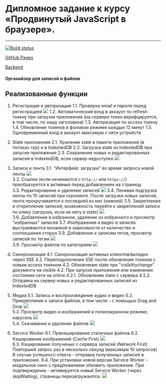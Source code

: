 # Дипломное задание к курсу «Продвинутый JavaScript в браузере».

---

[![Build status](https://ci.appveyor.com/api/projects/status/fd6ptqhm74xdasqe/branch/main?svg=true)](https://ci.appveyor.com/project/MaxKrch/ahj-lesson12-task3/branch/main)

[GitHub Pages](https://maxkrch.github.io/Chaos-Organizer/)

[Backend](https://github.com/MaxKrch/Chaos-Organizer-backend)

#### Органайзер для записей и файлов

## Реализованные функции

1. Регистрация и авторизация
  1.1. Проверка email и пароля перед регистрацией
![](https://i.imgur.com/kXpBHxK.png)
  1.2. Автоматический вход в аккаунт по refresh токену при загрузке приложения (на сервере токен верифцируется, в том числе, по хэшу заголовков)
  1.3. Авторизация по access токену
  1.4. Обновление токенов в фоновом режиме каждые 12 минут
  1.5. Одновременный вход в аккаунт максимум с пяти устройств 

2. State приложения
  2.1. Хранение state в памяти приложения (в потоках rxjs) и в IndextedDB
  2.2. Загрузка state из IndextedDB при запуске приложения
  2.3. Сохранение новых и редактированных записей в IndextedDB, если сервер недоступен
![](https://i.imgur.com/g8YTcaz.png)   

3. Записи и лента
  3.1. "Интерфейс загрузки" во время запроса новой ленты
![](https://i.imgur.com/mAYRe9N.png)     
  3.2. Ссылки (если начинаются с `http://` или `https://`) преобразуются в активные перед добавлением на страницу   
  3.3. Редактирование и удаление записей 
![](https://i.imgur.com/ZUKICyD.png)
  3.4. Ленивая подгрузка ленты по 10 записей при скролинге. После загрузки новых записей, лента прокручивается к последней из них (нижней)
  3.5. Закрепление и открепление записей, возможность перейти к закрепленой записи по клику (загрузка, если ее нету в state)
![](https://i.imgur.com/w4LfMxB.png)  
  3.6. Добавление в избранное, удаление из избранного и просмотр "избранных" записей
  3.7. Изображения и видео в записях выстраиваются мозаикой в зависимости от количество и соотношения сторон
  3.9. Добавление к записям тегов, просмотр записей по тегам
![](https://i.imgur.com/QhnpxSc.png)   
  3.9. Просмотр файлов по категориям
![](https://i.imgur.com/qIl9ykb.png)   

4. Синхронизация
  4.1. Синхронизация активных клиентов/вкладок через SSE 
  4.2. Переподключение SSE после обновления токенов с новым access токеном
  4.3. Обновление state при "visibilitychange" документа на visible 
  4.2. При запуске приложения или изменении состояния сети на online
    4.2.1. Обновление state с сервера 
    4.2.2. Отправка на сервер новых и редактированных записей из IndextedDB

5. Медиа
  5.1. Запись и воспроизведение аудио и видео
  5.2. Прикрепление к записи файлов, в том числе - с помощью Drag and Drop
![](https://i.imgur.com/fILmBJq.png)   
  5.3. Просмотр видео и изображений в полноэкранном режиме, карусель
![](https://i.imgur.com/w0beFzh.png)    
  5.4. Скачивание и удаление файлов
![](https://i.imgur.com/mjZXdXs)    

6. Service Worker
  6.1. Прекэширование статичных файлов
  6.2. Кэширование изображений (Cache First)
![](https://i.imgur.com/9bwrBdW.png)   
  6.3. Кэширование полученых с сервера записей (Network First)
  Повторынй запрос раз в несколько секунд (максимум 10 запросов) 
  В случае успешного ответа - отправка полученных записей в приложение.
  6.4. При установки новой версии Service Worker - модальное окно с предложением обновить приложение.
  При подтверждении - активируется новый Service Worker (через skipWaiting), страницы перезагружаются.
![](https://i.imgur.com/81SPxWi.png)  
